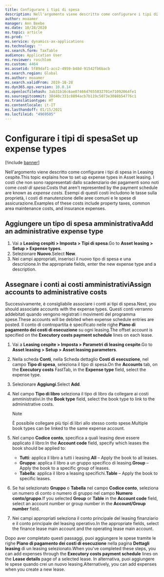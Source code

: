 ```yaml
---
title: Configurare i tipi di spesa
description: Nell'argomento viene descritto come configurare i tipi di spesa in Leasing cespite.
author: moaamer
manager: Ann Beebe
ms.date: 10/28/2020
ms.topic: article
ms.prod: ''
ms.service: dynamics-ax-applications
ms.technology: ''
ms.search.form: TaxTable
audience: Application User
ms.reviewer: roschlom
ms.custom: 4464
ms.assetid: 5f89daf1-acc2-4959-b48d-91542fb6bacb
ms.search.region: Global
ms.author: moaamer
ms.search.validFrom: 2019-10-28
ms.dyn365.ops.version: 10.0.14
ms.openlocfilehash: 3ab31b16c6ae07466d7655832701e71092064fe1
ms.sourcegitcommit: 38d40c331c8894acb7b119c5073e3088b54776c1
ms.translationtype: HT
ms.contentlocale: it-IT
ms.lasthandoff: 01/15/2021
ms.locfileid: "4969505"
---
```

# <a name="set-up-expense-types"></a><span data-ttu-id="7682d-103">Configurare i tipi di spesa</span><span class="sxs-lookup"><span data-stu-id="7682d-103">Set up expense types</span></span>

[!include [banner](../includes/banner.md)]

<span data-ttu-id="7682d-104">Nell'argomento viene descritto come configurare i tipi di spesa in Leasing cespite.</span><span class="sxs-lookup"><span data-stu-id="7682d-104">This topic explains how to set up expense types in Asset leasing.</span></span> <span data-ttu-id="7682d-105">I costi che non sono rappresentati dallo scadenziario dei pagamenti sono noti come *costi di spesa*.</span><span class="sxs-lookup"><span data-stu-id="7682d-105">Costs that aren't represented by the payment schedule are known as *expense costs*.</span></span> <span data-ttu-id="7682d-106">Esempi di questi costi includono le tasse sulla proprietà, i costi di manutenzione delle aree comuni e le spese di assicurazione.</span><span class="sxs-lookup"><span data-stu-id="7682d-106">Examples of these costs include property taxes, common area maintenance costs, and insurance expenses.</span></span>

## <a name="add-an-administrative-expense-type"></a><span data-ttu-id="7682d-107">Aggiungere un tipo di spesa amministrativa</span><span class="sxs-lookup"><span data-stu-id="7682d-107">Add an administrative expense type</span></span>

1. <span data-ttu-id="7682d-108">Vai a **Leasing cespiti \> Imposta \> Tipi di spesa**.</span><span class="sxs-lookup"><span data-stu-id="7682d-108">Go to **Asset leasing \> Setup \> Expense types**.</span></span>
2. <span data-ttu-id="7682d-109">Selezionare **Nuovo**.</span><span class="sxs-lookup"><span data-stu-id="7682d-109">Select **New**.</span></span>
3. <span data-ttu-id="7682d-110">Nei campi appropriati, inserisci il nuovo tipo di spesa e una descrizione.</span><span class="sxs-lookup"><span data-stu-id="7682d-110">In the appropriate fields, enter the new expense type and a description.</span></span>

## <a name="assign-accounts-to-administrative-costs"></a><span data-ttu-id="7682d-111">Assegnare i conti ai costi amministrativi</span><span class="sxs-lookup"><span data-stu-id="7682d-111">Assign accounts to administrative costs</span></span>

<span data-ttu-id="7682d-112">Successivamente, è consigliabile associare i conti ai tipi di spesa.</span><span class="sxs-lookup"><span data-stu-id="7682d-112">Next, you should associate accounts with the expense types.</span></span> <span data-ttu-id="7682d-113">Questi conti verranno addebitati quando vengono registrati i movimenti del programma spese.</span><span class="sxs-lookup"><span data-stu-id="7682d-113">These accounts will be debited when expense schedule entries are posted.</span></span> <span data-ttu-id="7682d-114">Il conto di contropartita è specificato nelle righe **Piano di pagamento dei costi di esecuzione** su ogni leasing.</span><span class="sxs-lookup"><span data-stu-id="7682d-114">The offset account is specified on the **Executory costs payment schedule** lines on each lease.</span></span>

1. <span data-ttu-id="7682d-115">Vai a **Leasing cespite \> Imposta \> Parametri di leasing cespite**.</span><span class="sxs-lookup"><span data-stu-id="7682d-115">Go to **Asset leasing \> Setup \> Asset leasing parameters**.</span></span>
2. <span data-ttu-id="7682d-116">Nella scheda **Conti**, nella Scheda dettaglio **Costi di esecuzione**, nel campo **Tipo di spesa**, seleziona il tipo di spesa.</span><span class="sxs-lookup"><span data-stu-id="7682d-116">On the **Accounts** tab, on the **Executory costs** FastTab, in the **Expense type** field, select the expense type.</span></span>
3. <span data-ttu-id="7682d-117">Selezionare **Aggiungi**.</span><span class="sxs-lookup"><span data-stu-id="7682d-117">Select **Add**.</span></span>
4. <span data-ttu-id="7682d-118">Nel campo **Tipo di libro** seleziona il tipo di libro da collegare ai costi amministrativi.</span><span class="sxs-lookup"><span data-stu-id="7682d-118">In the **Book type** field, select the book type to link to the administrative costs.</span></span>

    > [!NOTE]
    > <span data-ttu-id="7682d-119">È possibile collegare più tipi di libri allo stesso conto spese.</span><span class="sxs-lookup"><span data-stu-id="7682d-119">Multiple book types can be linked to the same expense account.</span></span>

5. <span data-ttu-id="7682d-120">Nel campo **Codice conto**, specifica a quali leasing deve essere applicato il libro:</span><span class="sxs-lookup"><span data-stu-id="7682d-120">In the **Account code** field, specify which leases the book should be applied to:</span></span>

    - <span data-ttu-id="7682d-121">**Tutti**: applica il libro a tutti i leasing.</span><span class="sxs-lookup"><span data-stu-id="7682d-121">**All** – Apply the book to all leases.</span></span>
    - <span data-ttu-id="7682d-122">**Gruppo**: applica il libro a un gruppo specifico di leasing.</span><span class="sxs-lookup"><span data-stu-id="7682d-122">**Group** – Apply the book to a specific group of leases.</span></span>
    - <span data-ttu-id="7682d-123">**Tabella**: applica il libro a leasing specifichi.</span><span class="sxs-lookup"><span data-stu-id="7682d-123">**Table** – Apply the book to specific leases.</span></span>

6. <span data-ttu-id="7682d-124">Se hai selezionato **Gruppo** o **Tabella** nel campo **Codice conto**, seleziona un numero di conto o numero di gruppo nel campo **Numero conto/gruppo**.</span><span class="sxs-lookup"><span data-stu-id="7682d-124">If you selected **Group** or **Table** in the **Account code** field, select an account number or group number in the **Account/Group number** field.</span></span>
7. <span data-ttu-id="7682d-125">Nei campi appropriati seleziona il conto principale del leasing finanziario e il conto principale del leasing operativo.</span><span class="sxs-lookup"><span data-stu-id="7682d-125">In the appropriate fields, select the finance lease main account and the operating lease main account.</span></span>

<span data-ttu-id="7682d-126">Dopo aver completato questi passaggi, puoi aggiungere le spese tramite le righe **Piano di pagamento dei costi di esecuzione** nella pagina **Dettagli leasing** di un leasing selezionato.</span><span class="sxs-lookup"><span data-stu-id="7682d-126">When you've completed these steps, you can add expenses through the **Executory costs payment schedule** lines on the **Lease details** page of a selected lease.</span></span> <span data-ttu-id="7682d-127">In alternativa, puoi aggiungere le spese quando crei un nuovo leasing.</span><span class="sxs-lookup"><span data-stu-id="7682d-127">Alternatively, you can add expenses when you create a new lease.</span></span>
